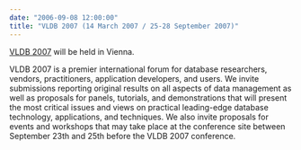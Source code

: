 ```yaml
---
date: "2006-09-08 12:00:00"
title: "VLDB 2007 (14 March 2007 / 25-28 September 2007)"
---
```




[VLDB 2007](http://www.vldb2007.org/) will be held in Vienna.

> 
VLDB 2007 is a premier international forum for database researchers, vendors, practitioners, application developers, and users. We invite submissions reporting original results on all aspects of data management as well as proposals for panels, tutorials, and demonstrations that will present the most critical issues and views on practical leading-edge database technology, applications, and techniques. We also invite proposals for events and workshops that may take place at the conference site between September 23th and 25th before the VLDB 2007 conference.


